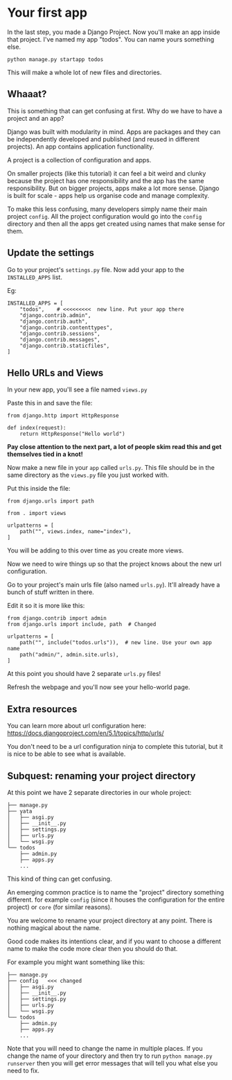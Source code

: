# Your first app 

In the last step, you made a Django Project. Now you'll make an app inside that project. I've named my app "todos". You can name yours something else.

```
python manage.py startapp todos
```

This will make a whole lot of new files and directories.

## Whaaat?

This is something that can get confusing at first. Why do we have to have a project and an app?

Django was built with modularity in mind. Apps are packages and they can be independently developed and published (and reused in different projects). An app contains application functionality.

A project is a collection of configuration and apps. 

On smaller projects (like this tutorial) it can feel a bit weird and clunky because the project has one responsibility and the app has the same responsibility. But on bigger projects, apps make a lot more sense. Django is built for scale - apps help us organise code and manage complexity.

To make this less confusing, many developers simply name their main project `config`. All the project configuration would go into the `config` directory and then all the apps get created using names that make sense for them. 

## Update the settings

Go to your project's `settings.py` file. Now add your app to the `INSTALLED_APPS` list.

Eg:
```
INSTALLED_APPS = [
    "todos",    # <<<<<<<<<  new line. Put your app there
    "django.contrib.admin",
    "django.contrib.auth",
    "django.contrib.contenttypes",
    "django.contrib.sessions",
    "django.contrib.messages",
    "django.contrib.staticfiles",
]
```

## Hello URLs and Views 

In your new app, you'll see a file named `views.py`

Paste this in and save the file:

```
from django.http import HttpResponse

def index(request):
    return HttpResponse("Hello world")
```

**Pay close attention to the next part, a lot of people skim read this and get themselves tied in a knot!**

Now make a new file in your `app` called `urls.py`. This file should be in the same directory as the `views.py` file you just worked with.

Put this inside the file:

```
from django.urls import path

from . import views

urlpatterns = [
    path("", views.index, name="index"),
]
```

You will be adding to this over time as you create more views.

Now we need to wire things up so that the project knows about the new url configuration.

Go to your project's main urls file (also named `urls.py`). It'll already have a bunch of stuff written in there.

Edit it so it is more like this:

```
from django.contrib import admin
from django.urls import include, path  # Changed

urlpatterns = [
    path("", include("todos.urls")),  # new line. Use your own app name
    path("admin/", admin.site.urls),
]
```

At this point you should have 2 separate `urls.py` files!

Refresh the webpage and you'll now see your hello-world page.

## Extra resources

You can learn more about url configuration here: https://docs.djangoproject.com/en/5.1/topics/http/urls/

You don't need to be a url configuration ninja to complete this tutorial, but it is nice to be able to see what is available.

## Subquest: renaming your project directory 

At this point we have 2 separate directories in our whole project:

```
├── manage.py
├── yata
│   ├── asgi.py
│   ├── __init__.py
│   ├── settings.py
│   ├── urls.py
│   └── wsgi.py
└── todos
    ├── admin.py
    ├── apps.py
    ...
```

This kind of thing can get confusing.

An emerging common practice is to name the "project" directory something different. for example `config` (since it houses the configuration for the entire project) or `core` (for similar reasons).

You are welcome to rename your project directory at any point. There is nothing magical about the name. 

Good code makes its intentions clear, and if you want to choose a different name to make the code more clear then you should do that. 

For example you might want something like this:

```
├── manage.py
├── config   <<< changed
│   ├── asgi.py
│   ├── __init__.py
│   ├── settings.py
│   ├── urls.py
│   └── wsgi.py
└── todos
    ├── admin.py
    ├── apps.py
    ...
```

Note that you will need to change the name in multiple places. If you change the name of your directory and then try to run `python manage.py runserver` then you will get error messages that will tell you what else you need to fix.


